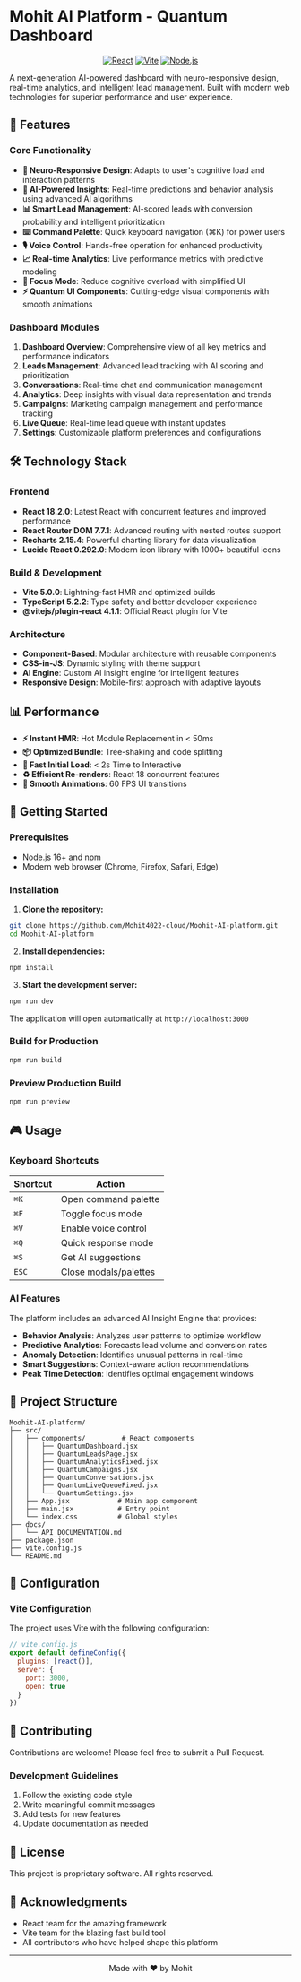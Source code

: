# Mohit AI Platform - Quantum Dashboard

<div align="center">
  
[![React](https://img.shields.io/badge/React-18.2.0-61DAFB?style=for-the-badge&logo=react)](https://reactjs.org/)
[![Vite](https://img.shields.io/badge/Vite-5.0.0-646CFF?style=for-the-badge&logo=vite)](https://vitejs.dev/)
[![Node.js](https://img.shields.io/badge/Node.js-16+-339933?style=for-the-badge&logo=node.js)](https://nodejs.org/)

</div>

A next-generation AI-powered dashboard with neuro-responsive design, real-time analytics, and intelligent lead management. Built with modern web technologies for superior performance and user experience.

## 🚀 Features

### Core Functionality
- **🧠 Neuro-Responsive Design**: Adapts to user's cognitive load and interaction patterns
- **🤖 AI-Powered Insights**: Real-time predictions and behavior analysis using advanced AI algorithms
- **📊 Smart Lead Management**: AI-scored leads with conversion probability and intelligent prioritization
- **⌨️ Command Palette**: Quick keyboard navigation (⌘K) for power users
- **🎙️ Voice Control**: Hands-free operation for enhanced productivity
- **📈 Real-time Analytics**: Live performance metrics with predictive modeling
- **🎯 Focus Mode**: Reduce cognitive overload with simplified UI
- **⚡ Quantum UI Components**: Cutting-edge visual components with smooth animations

### Dashboard Modules
1. **Dashboard Overview**: Comprehensive view of all key metrics and performance indicators
2. **Leads Management**: Advanced lead tracking with AI scoring and prioritization
3. **Conversations**: Real-time chat and communication management
4. **Analytics**: Deep insights with visual data representation and trends
5. **Campaigns**: Marketing campaign management and performance tracking
6. **Live Queue**: Real-time lead queue with instant updates
7. **Settings**: Customizable platform preferences and configurations

## 🛠️ Technology Stack

### Frontend
- **React 18.2.0**: Latest React with concurrent features and improved performance
- **React Router DOM 7.7.1**: Advanced routing with nested routes support
- **Recharts 2.15.4**: Powerful charting library for data visualization
- **Lucide React 0.292.0**: Modern icon library with 1000+ beautiful icons

### Build & Development
- **Vite 5.0.0**: Lightning-fast HMR and optimized builds
- **TypeScript 5.2.2**: Type safety and better developer experience
- **@vitejs/plugin-react 4.1.1**: Official React plugin for Vite

### Architecture
- **Component-Based**: Modular architecture with reusable components
- **CSS-in-JS**: Dynamic styling with theme support
- **AI Engine**: Custom AI insight engine for intelligent features
- **Responsive Design**: Mobile-first approach with adaptive layouts

## 📊 Performance

- **⚡ Instant HMR**: Hot Module Replacement in < 50ms
- **📦 Optimized Bundle**: Tree-shaking and code splitting
- **🚀 Fast Initial Load**: < 2s Time to Interactive
- **♻️ Efficient Re-renders**: React 18 concurrent features
- **🎨 Smooth Animations**: 60 FPS UI transitions

## 🚀 Getting Started

### Prerequisites

- Node.js 16+ and npm
- Modern web browser (Chrome, Firefox, Safari, Edge)

### Installation

1. **Clone the repository:**
```bash
git clone https://github.com/Mohit4022-cloud/Moohit-AI-platform.git
cd Moohit-AI-platform
```

2. **Install dependencies:**
```bash
npm install
```

3. **Start the development server:**
```bash
npm run dev
```

The application will open automatically at `http://localhost:3000`

### Build for Production

```bash
npm run build
```

### Preview Production Build

```bash
npm run preview
```

## 🎮 Usage

### Keyboard Shortcuts

| Shortcut | Action |
|----------|--------|
| `⌘K` | Open command palette |
| `⌘F` | Toggle focus mode |
| `⌘V` | Enable voice control |
| `⌘Q` | Quick response mode |
| `⌘S` | Get AI suggestions |
| `ESC` | Close modals/palettes |

### AI Features

The platform includes an advanced AI Insight Engine that provides:

- **Behavior Analysis**: Analyzes user patterns to optimize workflow
- **Predictive Analytics**: Forecasts lead volume and conversion rates
- **Anomaly Detection**: Identifies unusual patterns in real-time
- **Smart Suggestions**: Context-aware action recommendations
- **Peak Time Detection**: Identifies optimal engagement windows

## 📁 Project Structure

```
Moohit-AI-platform/
├── src/
│   ├── components/         # React components
│   │   ├── QuantumDashboard.jsx
│   │   ├── QuantumLeadsPage.jsx
│   │   ├── QuantumAnalyticsFixed.jsx
│   │   ├── QuantumCampaigns.jsx
│   │   ├── QuantumConversations.jsx
│   │   ├── QuantumLiveQueueFixed.jsx
│   │   └── QuantumSettings.jsx
│   ├── App.jsx            # Main app component
│   ├── main.jsx           # Entry point
│   └── index.css          # Global styles
├── docs/
│   └── API_DOCUMENTATION.md
├── package.json
├── vite.config.js
└── README.md
```

## 🔧 Configuration

### Vite Configuration

The project uses Vite with the following configuration:

```javascript
// vite.config.js
export default defineConfig({
  plugins: [react()],
  server: {
    port: 3000,
    open: true
  }
})
```

## 🤝 Contributing

Contributions are welcome! Please feel free to submit a Pull Request.

### Development Guidelines

1. Follow the existing code style
2. Write meaningful commit messages
3. Add tests for new features
4. Update documentation as needed

## 📜 License

This project is proprietary software. All rights reserved.

## 🙏 Acknowledgments

- React team for the amazing framework
- Vite team for the blazing fast build tool
- All contributors who have helped shape this platform

---

<div align="center">
Made with ❤️ by Mohit
</div>
